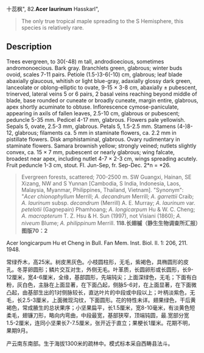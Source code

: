十蕊枫",
82.**Acer laurinum** Hasskarl",

> The only true tropical maple spreading to the S Hemisphere, this species is relatively rare.

## Description
Trees evergreen, to 30(-48) m tall, androdioecious, sometimes andromonoecious. Bark gray. Branchlets green, glabrous; winter buds ovoid, scales 7-11 pairs. Petiole (1.5-)3-6(-10) cm, glabrous; leaf blade abaxially glaucous, whitish or light blue-gray, adaxially glossy dark green, lanceolate or oblong-elliptic to ovate, 9-15 × 3-8 cm, abaxially ± pubescent, trinerved, lateral veins 5 or 6 pairs, 2 basal veins reaching beyond middle of blade, base rounded or cuneate or broadly cuneate, margin entire, glabrous, apex shortly acuminate to obtuse. Inflorescence cymose-paniculate, appearing in axils of fallen leaves, 2.5-10 cm, glabrous or pubescent; peduncle 5-35 mm. Pedicel 4-17 mm, glabrous. Flowers pale yellowish. Sepals 5, ovate, 2.5-3 mm, glabrous. Petals 5, 1.5-2.5 mm. Stamens (4-)8-12, glabrous; filaments ca. 5 mm in staminate flowers, ca. 2.2 mm in pistillate flowers. Disk amphistaminal, glabrous. Ovary rudimentary in staminate flowers. Samara brownish yellow; strongly veined; nutlets slightly convex, ca. 15 × 7 mm, pubescent or nearly glabrous; wing falcate, broadest near apex, including nutlet 4-7 × 2-3 cm, wings spreading acutely. Fruit peduncle 1-3 cm, stout. Fl. Jun-Sep, fr. Sep-Dec. 2*n = *26.

> Evergreen forests, scattered; 700-2500 m. SW Guangxi, Hainan, SE Xizang, NW and S Yunnan [Cambodia, S India, Indonesia, Laos, Malaysia, Myanmar, Philippines, Thailand, Vietnam].
  "Synonym": "*Acer chionophyllum* Merrill; *A. decandrum* Merrill; *A. garrettii* Craib; *A. laurinum* subsp. *decandrum* (Merrill) A. E. Murray; *A. laurinum* var. *petelotii* (Gagnepain) Phamhoang; *A. longicarpum* Hu &amp; W. C. Cheng; *A. macropterum* T. Z. Hsu &amp; H. Sun (1997), not Visiani (1860); *A. niveum* Blume; *A. philippinum* Merrill.
**118.长翅槭（静生生物调查所汇报）图版70：2**

Acer longicarpum Hu et Cheng in Bull. Fan Mem. Inst. Biol. II. 1: 206, 211. 1948.

常绿乔木，高25米。树皮黑灰色。小枝圆柱形，无毛，紫褐色，具椭圆形的皮孔。冬芽卵圆形；鳞片交互对生，外侧无毛。叶革质，长圆卵形或长圆形，长9-12厘米，宽4-6厘米，全缘，基部圆形，先端钝尖；上面深绿色，无毛；下面有白粉，灰白色，主脉在上面显著，在下面凸起，侧脉5-6对，在上面显著，在下面微凸起，由基部生出的1对侧脉较长，直达叶片的中段或中段以上；叶柄淡紫色，无毛，长2.5-3厘米，上面微现沟纹，下面圆形。花的特性未详。翅果绿色，干后黄褐色，常成腋生的总状果序；小坚果扁平，长1.5厘米，宽8-10毫米，有淡黄色短柔毛，翅镰刀形，略向内弯曲，中段最宽，基部狭窄，顶端钝圆，最.宽部分宽1.5-2厘米，连同小坚果长7-7.5厘米，张开近于直立；果梗长1厘米。花期不明，果期9月。

产云南东南部。生于海拔1300米的疏林中。模式标本采自西畴县法斗。

